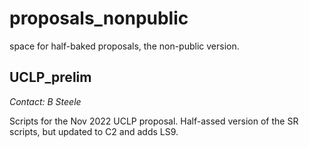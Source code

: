 # proposals_nonpublic
space for half-baked proposals, the non-public version. 

## UCLP_prelim

*Contact: B Steele*

Scripts for the Nov 2022 UCLP proposal. Half-assed version of the SR scripts, but updated to C2 and adds LS9.  
